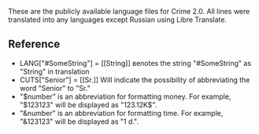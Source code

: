 These are the publicly available language files for Crime 2.0. All lines were translated into any languages except Russian using Libre Translate.

## Reference
- LANG\[\"#SomeString\"\] = \[\[String\]\] вenotes the string "#SomeString" as "String" in translation
- CUTS\[\"Senior\"\] = \[\[Sr.\]\] Will indicate the possibility of abbreviating the word "Senior" to "Sr."
- "$number" is an abbreviation for formatting money. For example, "$123123" will be displayed as "123.12K$".
- "&number" is an abbreviation for formatting time. For example, "&123123" will be displayed as "1 d.".
